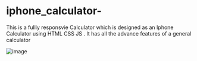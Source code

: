 # iphone_calculator-
This is a fullly responsvie Calculator which is designed as an Iphone Calculator using HTML CSS JS . It has all the advance features of a general calculator 


![image](https://user-images.githubusercontent.com/97879633/153697280-4f5b0ebf-bf3a-421b-8c7c-e411c28e1686.png)
